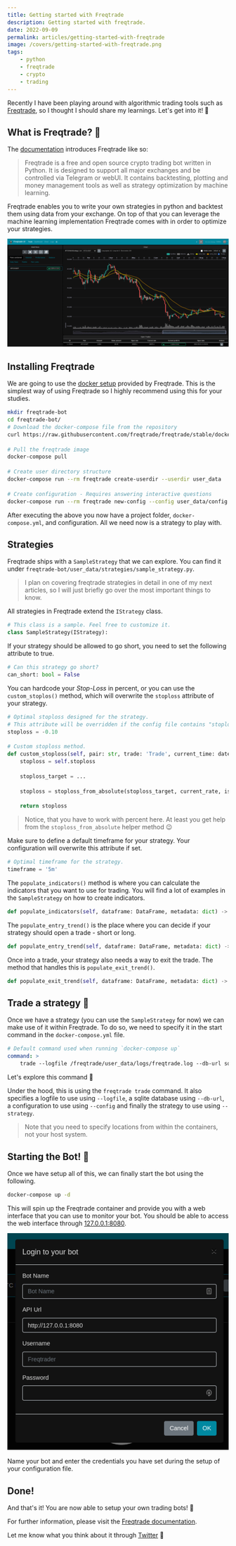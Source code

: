 ```yaml
---
title: Getting started with Freqtrade
description: Getting started with freqtrade.
date: 2022-09-09
permalink: articles/getting-started-with-freqtrade
image: /covers/getting-started-with-freqtrade.png
tags: 
    - python
    - freqtrade
    - crypto
    - trading
---
```


Recently I have been playing around with algorithmic trading tools such as [Freqtrade](https://freqtrade.io), so I thought I should share my learnings. Let's get into it! 🤩

<!-- more -->

## What is Freqtrade? 🤔

The [documentation](https://www.freqtrade.io/en/stable/) introduces Freqtrade like so:

> Freqtrade is a free and open source crypto trading bot written in Python. It is designed to support all major exchanges and be controlled via Telegram or webUI. It contains backtesting, plotting and money management tools as well as strategy optimization by machine learning.

Freqtrade enables you to write your own strategies in python and backtest them using data from your exchange. On top of that you can leverage the machine learning implementation Freqtrade comes with in order to optimize your strategies.

![Freqtrade UI](./freqtrade-ui.png)

## Installing Freqtrade

We are going to use the [docker setup](https://www.freqtrade.io/en/stable/docker_quickstart/) provided by Freqtrade. This is the simplest way of using Freqtrade so I highly recommend using this for your studies.

```bash
mkdir freqtrade-bot
cd freqtrade-bot/
# Download the docker-compose file from the repository
curl https://raw.githubusercontent.com/freqtrade/freqtrade/stable/docker-compose.yml -o docker-compose.yml

# Pull the freqtrade image
docker-compose pull

# Create user directory structure
docker-compose run --rm freqtrade create-userdir --userdir user_data

# Create configuration - Requires answering interactive questions
docker-compose run --rm freqtrade new-config --config user_data/config.json
```

After executing the above you now have a project folder, `docker-compose.yml`, and configuration. All we need now is a strategy to play with.

## Strategies

Freqtrade ships with a `SampleStrategy` that we can explore. You can find it under `freqtrade-bot/user_data/strategies/sample_strategy.py`.

> I plan on covering freqtrade strategies in detail in one of my next articles, so I will just briefly go over the most important things to know.

All strategies in Freqtrade extend the `IStrategy` class.

```python
# This class is a sample. Feel free to customize it.
class SampleStrategy(IStrategy):
```

If your strategy should be allowed to go short, you need to set the following attribute to true.

```python
# Can this strategy go short?
can_short: bool = False
```

You can hardcode your *Stop-Loss* in percent, or you can use the `custom_stoplos()` method, which will overwrite the `stoploss` attribute of your strategy.

```python
# Optimal stoploss designed for the strategy.
# This attribute will be overridden if the config file contains "stoploss".
stoploss = -0.10

# Custom stoploss method.
def custom_stoploss(self, pair: str, trade: 'Trade', current_time: datetime, current_rate: float, current_profit: float, **kwargs) -> float:
    stoploss = self.stoploss

    stoploss_target = ...

    stoploss = stoploss_from_absolute(stoploss_target, current_rate, is_short=trade.is_short)

    return stoploss
```

> Notice, that you have to work with percent here. At least you get help from the `stoploss_from_absolute` helper method 😉

Make sure to define a default timeframe for your strategy. Your configuration will overwrite this attribute if set.

```python
# Optimal timeframe for the strategy.
timeframe = '5m'
```

The `populate_indicators()` method is where you can calculate the indicators that you want to use for trading. You will find a lot of examples in the `SampleStrategy` on how to create indicators.

```python
def populate_indicators(self, dataframe: DataFrame, metadata: dict) -> DataFrame:
```

The `populate_entry_trend()` is the place where you can decide if your strategy should open a trade - short or long.

```python
def populate_entry_trend(self, dataframe: DataFrame, metadata: dict) -> DataFrame:
```

Once into a trade, your strategy also needs a way to exit the trade. The method that handles this is `populate_exit_trend()`.

```python
def populate_exit_trend(self, dataframe: DataFrame, metadata: dict) -> DataFrame:
```

## Trade a strategy 🤑

Once we have a strategy (you can use the `SampleStrategy` for now) we can make use of it within Freqtrade. To do so, we need to specify it in the start command in the `docker-compose.yml` file.

```yml
# Default command used when running `docker-compose up`
command: >
    trade --logfile /freqtrade/user_data/logs/freqtrade.log --db-url sqlite:////freqtrade/user_data/freqtrade.sqlite --config /freqtrade/user_data/freqtrade.json --strategy SampleStrategy
```

Let's explore this command 🧐

Under the hood, this is using the `freqtrade trade` command. It also specifies a logfile to use using `--logfile`, a sqlite database using `--db-url`, a configuration to use using `--config` and finally the strategy to use using `--strategy`.

> Note that you need to specify locations from within the containers, not your host system.

## Starting the Bot! 🚀

Once we have setup all of this, we can finally start the bot using the following.

```bash
docker-compose up -d
```

This will spin up the Freqtrade container and provide you with a web interface that you can use to monitor your bot. You should be able to access the web interface through [127.0.0.1:8080](http://127.0.0.1:8080).

![Freqtrade UI Login](./freqtrade-ui--login.png)

Name your bot and enter the credentials you have set during the setup of your configuration file.

## Done!

And that's it! You are now able to setup your own trading bots! 💪

For further information, please visit the [Freqtrade documentation](https://www.freqtrade.io).

Let me know what you think about it through [Twitter](https://twitter.com/tjventurini) 🤩